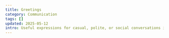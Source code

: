 ```yaml
---
title: Greetings
category: Communication
tags: []
updated: 2025-05-12
intro: Useful expressions for casual, polite, or social conversations in daily life.
---
```

